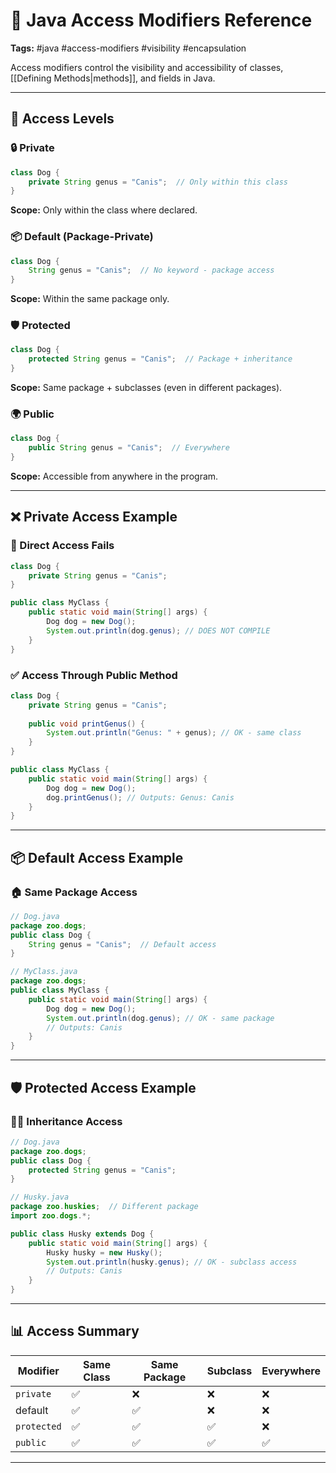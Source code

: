 # 🔐 Java Access Modifiers Reference
**Tags:** #java #access-modifiers #visibility #encapsulation

Access modifiers control the visibility and accessibility of classes, [[Defining Methods|methods]], and fields in Java.

---

## 🔹 Access Levels

### 🔒 Private
```java
class Dog {
    private String genus = "Canis";  // Only within this class
}
```
**Scope:** Only within the class where declared.

### 📦 Default (Package-Private)
```java
class Dog {
    String genus = "Canis";  // No keyword - package access
}
```
**Scope:** Within the same package only.

### 🛡️ Protected
```java
class Dog {
    protected String genus = "Canis";  // Package + inheritance
}
```
**Scope:** Same package + subclasses (even in different packages).

### 🌍 Public
```java
class Dog {
    public String genus = "Canis";  // Everywhere
}
```
**Scope:** Accessible from anywhere in the program.

---

## ❌ Private Access Example

### 🚫 Direct Access Fails
```java
class Dog {
    private String genus = "Canis";
}

public class MyClass {
    public static void main(String[] args) {
        Dog dog = new Dog();
        System.out.println(dog.genus); // DOES NOT COMPILE
    }
}
```

### ✅ Access Through Public Method
```java
class Dog {
    private String genus = "Canis";
    
    public void printGenus() {
        System.out.println("Genus: " + genus); // OK - same class
    }
}

public class MyClass {
    public static void main(String[] args) {
        Dog dog = new Dog();
        dog.printGenus(); // Outputs: Genus: Canis
    }
}
```

---

## 📦 Default Access Example

### 🏠 Same Package Access
```java
// Dog.java
package zoo.dogs;
public class Dog {
    String genus = "Canis";  // Default access
}

// MyClass.java  
package zoo.dogs;
public class MyClass {
    public static void main(String[] args) {
        Dog dog = new Dog();
        System.out.println(dog.genus); // OK - same package
        // Outputs: Canis
    }
}
```

---

## 🛡️ Protected Access Example

### 👨‍👦 Inheritance Access
```java
// Dog.java
package zoo.dogs;
public class Dog {
    protected String genus = "Canis";
}

// Husky.java
package zoo.huskies;  // Different package
import zoo.dogs.*;

public class Husky extends Dog {
    public static void main(String[] args) {
        Husky husky = new Husky();
        System.out.println(husky.genus); // OK - subclass access
        // Outputs: Canis
    }
}
```

---

## 📊 Access Summary

| Modifier | Same Class | Same Package | Subclass | Everywhere |
|----------|------------|--------------|----------|------------|
| `private` | ✅ | ❌ | ❌ | ❌ |
| default | ✅ | ✅ | ❌ | ❌ |
| `protected` | ✅ | ✅ | ✅ | ❌ |
| `public` | ✅ | ✅ | ✅ | ✅ |

---